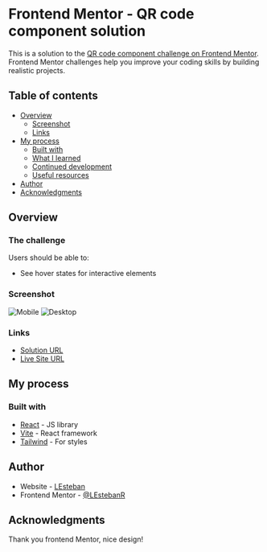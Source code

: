 # Frontend Mentor - QR code component solution

This is a solution to the [QR code component challenge on Frontend Mentor](https://www.frontendmentor.io/challenges/qr-code-component-iux_sIO_H). Frontend Mentor challenges help you improve your coding skills by building realistic projects.

## Table of contents

- [Overview](#overview)
  - [Screenshot](#screenshot)
  - [Links](#links)
- [My process](#my-process)
  - [Built with](#built-with)
  - [What I learned](#what-i-learned)
  - [Continued development](#continued-development)
  - [Useful resources](#useful-resources)
- [Author](#author)
- [Acknowledgments](#acknowledgments)

## Overview

### The challenge

Users should be able to:

- See hover states for interactive elements

### Screenshot

![Mobile](./public/Screenshot-mobile.png)
![Desktop](./public/Screenshot-desktop.png)

### Links

- [Solution URL](https://github.com/LEstebanR/FM-qr-code-component)
- [Live Site URL](https://fm-qr-code-component-chi.vercel.app/)

## My process

### Built with

- [React](https://reactjs.org/) - JS library
- [Vite](https://vitejs.dev/) - React framework
- [Tailwind](https://tailwindcss.com/) - For styles

## Author

- Website - [LEsteban](https://www.lesteban.dev/)
- Frontend Mentor - [@LEstebanR](https://www.frontendmentor.io/profile/LEstebanR)

## Acknowledgments

Thank you frontend Mentor, nice design!
